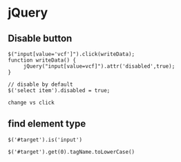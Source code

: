 jQuery
======


Disable button
--------------

    $("input[value='vcf']").click(writeData);
    function writeData() {
         jQuery("input[value=vcf]").attr('disabled',true);
    }

    // disable by default
    $('select item').disabled = true;

    change vs click


find element type
-----------------

```
$('#target').is('input')

$('#target').get(0).tagName.toLowerCase()
```




